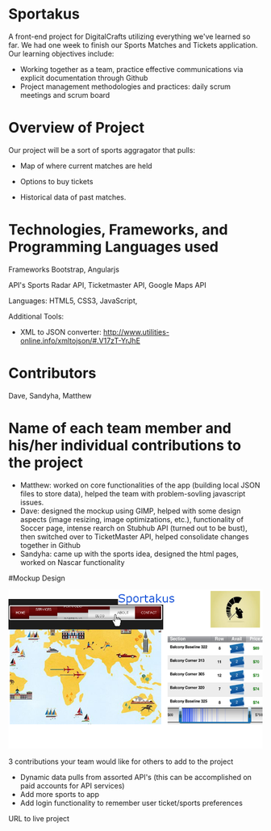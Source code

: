 # Sportakus
A front-end project for DigitalCrafts utilizing everything we've learned so far. We had one week to finish our Sports Matches and Tickets application. Our learning objectives include:

* Working together as a team, practice effective communications via explicit documentation through Github
* Project management methodologies and practices: daily scrum meetings and scrum board


# Overview of Project
Our project will be a sort of sports aggragator that pulls: 
* Map of where current matches are held

* Options to buy tickets

* Historical data of past matches.



# Technologies, Frameworks, and Programming Languages used
Frameworks
Bootstrap, Angularjs

API's
Sports Radar API, Ticketmaster API, Google Maps API

Languages:
HTML5, CSS3, JavaScript, 

Additional Tools:
* XML to JSON converter: http://www.utilities-online.info/xmltojson/#.V17zT-YrJhE


# Contributors
Dave, Sandyha, Matthew

# Name of each team member and his/her individual contributions to the project
* Matthew: worked on core functionalities of the app (building local JSON files to store data), helped the team with problem-sovling javascript issues.
* Dave: designed the mockup using GIMP, helped with some design aspects (image resizing, image optimizations, etc.), functionality of Soccer page, intense rearch on Stubhub API (turned out to be bust), then switched over to TicketMaster API, helped consolidate changes together in Github
* Sandyha: came up with the sports idea, designed the html pages, worked on Nascar functionality

#Mockup Design


![screenshot](images/screenshot.png)


3 contributions your team would like for others to add to the project
* Dynamic data pulls from assorted API's (this can be accomplished on paid accounts for API services)
* Add more sports to app
* Add login functionality to remember user ticket/sports preferences



URL to live project

